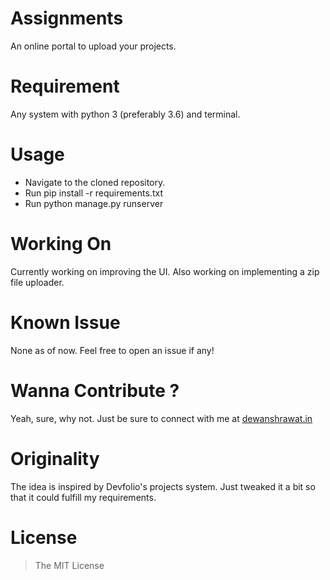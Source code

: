 # Assignments
An online portal to upload your projects.

# Requirement
Any system with python 3 (preferably 3.6) and terminal.

# Usage
- Navigate to the cloned repository.
- Run pip install -r requirements.txt
- Run python manage.py runserver

# Working On
Currently working on improving the UI. Also working on implementing a zip file uploader.

# Known Issue
None as of now. Feel free to open an issue if any!

# Wanna Contribute ?
Yeah, sure, why not. Just be sure to connect with me at [dewanshrawat.in](https://dewanshrawat.in)

# Originality
The idea is inspired by Devfolio's projects system. Just tweaked it a bit so that it could fulfill my requirements.

# License
> The MIT License
